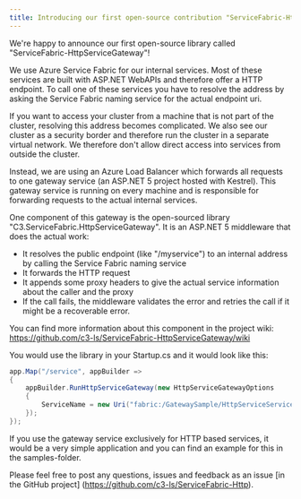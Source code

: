 ```yaml
---
title: Introducing our first open-source contribution "ServiceFabric-HttpServiceGateway"
---
```


We're happy to announce our first open-source library called "ServiceFabric-HttpServiceGateway"!

We use Azure Service Fabric for our internal services. Most of these services are built with ASP.NET WebAPIs 
and therefore offer a HTTP endpoint. To call one of these services you have to resolve the address by asking 
the Service Fabric naming service for the actual endpoint uri.

If you want to access your cluster from a machine that is not part of the cluster, 
resolving this address becomes complicated. We also see our cluster as a security border 
and therefore run the cluster in a separate virtual network. We therefore don't allow 
direct access into services from outside the cluster.

Instead, we are using an Azure Load Balancer which forwards all requests to one gateway service 
(an ASP.NET 5 project hosted with Kestrel). This gateway service is running on every machine and 
is responsible for forwarding requests to the actual internal services.

One component of this gateway is the open-sourced library "C3.ServiceFabric.HttpServiceGateway". 
It is an ASP.NET 5 middleware that does the actual work:

* It resolves the public endpoint (like "/myservice") to an internal address by calling the Service Fabric naming service
* It forwards the HTTP request
* It appends some proxy headers to give the actual service information about the caller and the proxy
* If the call fails, the middleware validates the error and retries the call if it might be a recoverable error.

You can find more information about this component in the project wiki: 
https://github.com/c3-ls/ServiceFabric-HttpServiceGateway/wiki

You would use the library in your Startup.cs and it would look like this:

```csharp
app.Map("/service", appBuilder =>
{
    appBuilder.RunHttpServiceGateway(new HttpServiceGatewayOptions
    {
        ServiceName = new Uri("fabric:/GatewaySample/HttpServiceService")
    });
});
```

If you use the gateway service exclusively for HTTP based services, it would be a very simple application and you 
can find an example for this in the samples-folder.

Please feel free to post any questions, issues and feedback as an issue [in the GitHub project]
(https://github.com/c3-ls/ServiceFabric-Http).

